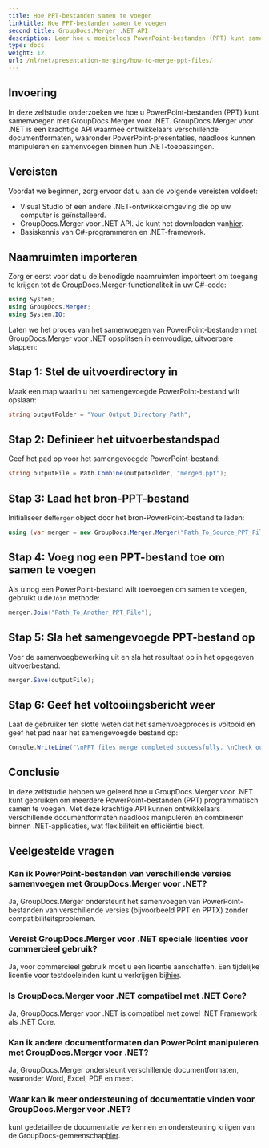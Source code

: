```yaml
---
title: Hoe PPT-bestanden samen te voegen
linktitle: Hoe PPT-bestanden samen te voegen
second_title: GroupDocs.Merger .NET API
description: Leer hoe u moeiteloos PowerPoint-bestanden (PPT) kunt samenvoegen met GroupDocs.Merger voor .NET. Verbeter uw .NET-applicaties met deze krachtige API.
type: docs
weight: 12
url: /nl/net/presentation-merging/how-to-merge-ppt-files/
---
```

## Invoering
In deze zelfstudie onderzoeken we hoe u PowerPoint-bestanden (PPT) kunt samenvoegen met GroupDocs.Merger voor .NET. GroupDocs.Merger voor .NET is een krachtige API waarmee ontwikkelaars verschillende documentformaten, waaronder PowerPoint-presentaties, naadloos kunnen manipuleren en samenvoegen binnen hun .NET-toepassingen.
## Vereisten
Voordat we beginnen, zorg ervoor dat u aan de volgende vereisten voldoet:
- Visual Studio of een andere .NET-ontwikkelomgeving die op uw computer is geïnstalleerd.
-  GroupDocs.Merger voor .NET API. Je kunt het downloaden van[hier](https://releases.groupdocs.com/merger/net/).
- Basiskennis van C#-programmeren en .NET-framework.

## Naamruimten importeren
Zorg er eerst voor dat u de benodigde naamruimten importeert om toegang te krijgen tot de GroupDocs.Merger-functionaliteit in uw C#-code:
```csharp
using System; 
using GroupDocs.Merger;
using System.IO;
```

Laten we het proces van het samenvoegen van PowerPoint-bestanden met GroupDocs.Merger voor .NET opsplitsen in eenvoudige, uitvoerbare stappen:
## Stap 1: Stel de uitvoerdirectory in
Maak een map waarin u het samengevoegde PowerPoint-bestand wilt opslaan:
```csharp
string outputFolder = "Your_Output_Directory_Path";
```
## Stap 2: Definieer het uitvoerbestandspad
Geef het pad op voor het samengevoegde PowerPoint-bestand:
```csharp
string outputFile = Path.Combine(outputFolder, "merged.ppt");
```
## Stap 3: Laad het bron-PPT-bestand
 Initialiseer de`Merger` object door het bron-PowerPoint-bestand te laden:
```csharp
using (var merger = new GroupDocs.Merger.Merger("Path_To_Source_PPT_File"))
```
## Stap 4: Voeg nog een PPT-bestand toe om samen te voegen
 Als u nog een PowerPoint-bestand wilt toevoegen om samen te voegen, gebruikt u de`Join` methode:
```csharp
merger.Join("Path_To_Another_PPT_File");
```
## Stap 5: Sla het samengevoegde PPT-bestand op
Voer de samenvoegbewerking uit en sla het resultaat op in het opgegeven uitvoerbestand:
```csharp
merger.Save(outputFile);
```
## Stap 6: Geef het voltooiingsbericht weer
Laat de gebruiker ten slotte weten dat het samenvoegproces is voltooid en geef het pad naar het samengevoegde bestand op:
```csharp
Console.WriteLine("\nPPT files merge completed successfully. \nCheck output in {0}", outputFolder);
```

## Conclusie
In deze zelfstudie hebben we geleerd hoe u GroupDocs.Merger voor .NET kunt gebruiken om meerdere PowerPoint-bestanden (PPT) programmatisch samen te voegen. Met deze krachtige API kunnen ontwikkelaars verschillende documentformaten naadloos manipuleren en combineren binnen .NET-applicaties, wat flexibiliteit en efficiëntie biedt.

## Veelgestelde vragen
### Kan ik PowerPoint-bestanden van verschillende versies samenvoegen met GroupDocs.Merger voor .NET?
Ja, GroupDocs.Merger ondersteunt het samenvoegen van PowerPoint-bestanden van verschillende versies (bijvoorbeeld PPT en PPTX) zonder compatibiliteitsproblemen.
### Vereist GroupDocs.Merger voor .NET speciale licenties voor commercieel gebruik?
 Ja, voor commercieel gebruik moet u een licentie aanschaffen. Een tijdelijke licentie voor testdoeleinden kunt u verkrijgen bij[hier](https://purchase.groupdocs.com/temporary-license/).
### Is GroupDocs.Merger voor .NET compatibel met .NET Core?
Ja, GroupDocs.Merger voor .NET is compatibel met zowel .NET Framework als .NET Core.
### Kan ik andere documentformaten dan PowerPoint manipuleren met GroupDocs.Merger voor .NET?
Ja, GroupDocs.Merger ondersteunt verschillende documentformaten, waaronder Word, Excel, PDF en meer.
### Waar kan ik meer ondersteuning of documentatie vinden voor GroupDocs.Merger voor .NET?
 kunt gedetailleerde documentatie verkennen en ondersteuning krijgen van de GroupDocs-gemeenschap[hier](https://forum.groupdocs.com/c/merger/32).